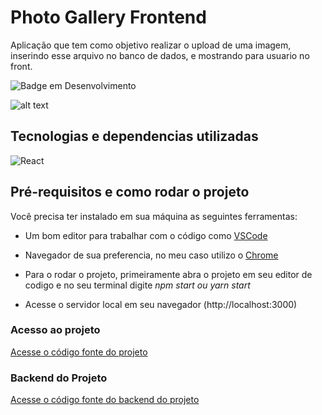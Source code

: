 # Photo Gallery Frontend 

Aplicação que tem como objetivo realizar o upload de uma imagem, inserindo esse arquivo no banco de dados, e mostrando para usuario no front.

![Badge em Desenvolvimento](http://img.shields.io/static/v1?label=STATUS&message=EM%20DESENVOLVIMENTO&color=GREEN&style=for-the-badge)

![alt text](https://github.com/matheushenriquecsb/photo-gallery-frontend/blob/main/image/Project.png?raw=true)

## Tecnologias e dependencias utilizadas

![React](https://img.shields.io/badge/React-20232A?style=for-the-badge&logo=react&logoColor=61DAFB)

## Pré-requisitos e como rodar o projeto

Você precisa ter instalado em sua máquina as seguintes ferramentas:<br>
- Um bom editor para trabalhar com o código como [VSCode](https://code.visualstudio.com/)<br>
- Navegador de sua preferencia, no meu caso utilizo o [Chrome](https://www.google.com/intl/pt-BR/chrome/)<br>

- Para o rodar o projeto, primeiramente abra o projeto em seu editor de codigo e no seu terminal digite <i>npm start ou yarn start</i><br>
- Acesse o servidor local em seu navegador (http://localhost:3000)

### Acesso ao projeto

 [Acesse o código fonte do projeto](https://github.com/matheushenriquecsb/photo-gallery-frontend) 
 
### Backend do Projeto

 [Acesse o código fonte do backend do projeto](https://github.com/matheushenriquecsb/photo-gallery-backend) 


 
